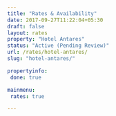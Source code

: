 ```yaml
---
title: "Rates & Availability"
date: 2017-09-27T11:22:04+05:30
draft: false
layout: rates
property: "Hotel Antares"
status: "Active (Pending Review)"
url: /rates/hotel-antares/
slug: "hotel-antares/"

propertyinfo:
 done: true

mainmenu:
 rates: true

---
```


